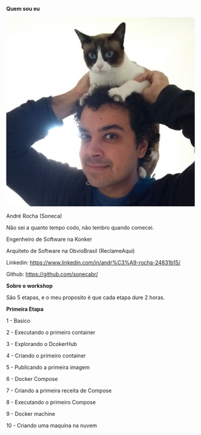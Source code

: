 __Quem sou eu__


![Me](me.jpg)

André Rocha (Soneca)

Não sei a quanto tempo codo, não lembro quando comecei.

Engenheiro de Software na Konker

Arquiteto de Software na ObvioBrasil (ReclameAqui)

Linkedin: https://www.linkedin.com/in/andr%C3%A9-rocha-24831b15/

Github: https://github.com/sonecabr/

__Sobre o workshop__

São 5 etapas, e o meu proposito é que cada etapa dure 2 horas.

__Primeira Etapa__

1 - Basico

2 - Executando o primeiro container

3 - Explorando o DcokerHub

4 - Criando o primeiro container

5 - Publicando a primeira imagem

6 - Docker Compose

7 - Criando a primeira receita de Compose

8 - Executando o primeiro Compose

9 - Docker machine

10 - Criando uma maquina na nuvem